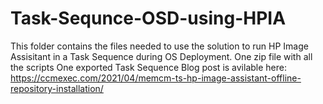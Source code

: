 # Task-Sequnce-OSD-using-HPIA
This folder contains the files needed to use the solution to run HP Image Assisitant in a Task Sequence during OS Deployment. One zip file with all the scripts One exported Task Sequence
Blog post is avilable here: https://ccmexec.com/2021/04/memcm-ts-hp-image-assistant-offline-repository-installation/ 
